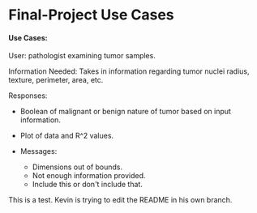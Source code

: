 # Final-Project Use Cases

#### Use Cases: 

User: pathologist examining tumor samples.

Information Needed: Takes in information regarding tumor nuclei radius, texture, perimeter, area, etc. 

Responses: 

  - Boolean of malignant or benign nature of tumor based on input information.
  
  - Plot of data and R^2 values.
  
  - Messages: 
    - Dimensions out of bounds.
    - Not enough information provided.
    - Include this or don't include that. 

This is a test. Kevin is trying to edit the README in his own branch.
